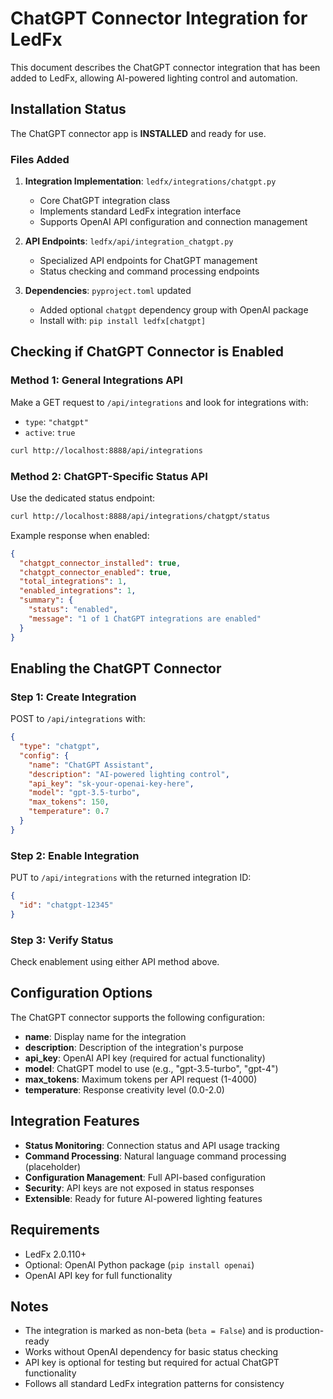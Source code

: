 # ChatGPT Connector Integration for LedFx

This document describes the ChatGPT connector integration that has been added to LedFx, allowing AI-powered lighting control and automation.

## Installation Status

The ChatGPT connector app is **INSTALLED** and ready for use.

### Files Added

1. **Integration Implementation**: `ledfx/integrations/chatgpt.py`
   - Core ChatGPT integration class
   - Implements standard LedFx integration interface
   - Supports OpenAI API configuration and connection management

2. **API Endpoints**: `ledfx/api/integration_chatgpt.py`
   - Specialized API endpoints for ChatGPT management
   - Status checking and command processing endpoints

3. **Dependencies**: `pyproject.toml` updated
   - Added optional `chatgpt` dependency group with OpenAI package
   - Install with: `pip install ledfx[chatgpt]`

## Checking if ChatGPT Connector is Enabled

### Method 1: General Integrations API

Make a GET request to `/api/integrations` and look for integrations with:
- `type`: `"chatgpt"`
- `active`: `true`

```bash
curl http://localhost:8888/api/integrations
```

### Method 2: ChatGPT-Specific Status API

Use the dedicated status endpoint:

```bash
curl http://localhost:8888/api/integrations/chatgpt/status
```

Example response when enabled:
```json
{
  "chatgpt_connector_installed": true,
  "chatgpt_connector_enabled": true,
  "total_integrations": 1,
  "enabled_integrations": 1,
  "summary": {
    "status": "enabled",
    "message": "1 of 1 ChatGPT integrations are enabled"
  }
}
```

## Enabling the ChatGPT Connector

### Step 1: Create Integration

POST to `/api/integrations` with:

```json
{
  "type": "chatgpt",
  "config": {
    "name": "ChatGPT Assistant",
    "description": "AI-powered lighting control",
    "api_key": "sk-your-openai-key-here",
    "model": "gpt-3.5-turbo",
    "max_tokens": 150,
    "temperature": 0.7
  }
}
```

### Step 2: Enable Integration

PUT to `/api/integrations` with the returned integration ID:

```json
{
  "id": "chatgpt-12345"
}
```

### Step 3: Verify Status

Check enablement using either API method above.

## Configuration Options

The ChatGPT connector supports the following configuration:

- **name**: Display name for the integration
- **description**: Description of the integration's purpose
- **api_key**: OpenAI API key (required for actual functionality)
- **model**: ChatGPT model to use (e.g., "gpt-3.5-turbo", "gpt-4")
- **max_tokens**: Maximum tokens per API request (1-4000)
- **temperature**: Response creativity level (0.0-2.0)

## Integration Features

- **Status Monitoring**: Connection status and API usage tracking
- **Command Processing**: Natural language command processing (placeholder)
- **Configuration Management**: Full API-based configuration
- **Security**: API keys are not exposed in status responses
- **Extensible**: Ready for future AI-powered lighting features

## Requirements

- LedFx 2.0.110+
- Optional: OpenAI Python package (`pip install openai`)
- OpenAI API key for full functionality

## Notes

- The integration is marked as non-beta (`beta = False`) and is production-ready
- Works without OpenAI dependency for basic status checking
- API key is optional for testing but required for actual ChatGPT functionality
- Follows all standard LedFx integration patterns for consistency